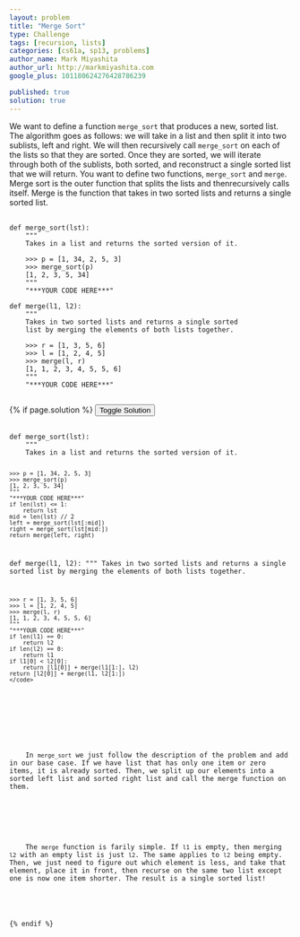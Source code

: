 ```yaml
---
layout: problem
title: "Merge Sort"
type: Challenge
tags: [recursion, lists]
categories: [cs61a, sp13, problems]
author_name: Mark Miyashita
author_url: http://markmiyashita.com
google_plus: 101180624276428786239

published: true
solution: true
---
```

<p>
  We want to define a function <code>merge_sort</code> that produces a new, sorted list. The algorithm goes as follows: we will take in a list and then split it into two sublists, left and right. We will then recursively call <code>merge_sort</code> on each of the lists so that they are sorted. Once they are sorted, we will iterate through both of the sublists, both sorted, and reconstruct a single sorted list that we will return. You want to define two functions, <code>merge_sort</code> and <code>merge</code>. Merge sort is the outer function that splits the lists and thenrecursively calls itself. Merge is the function that takes in two sorted lists and returns a single sorted list.
</p>

<pre>
  <code class="prettyprint">
def merge_sort(lst):
    """
    Takes in a list and returns the sorted version of it.

    >>> p = [1, 34, 2, 5, 3]
    >>> merge_sort(p)
    [1, 2, 3, 5, 34]
    """
    "***YOUR CODE HERE***"

def merge(l1, l2):
    """
    Takes in two sorted lists and returns a single sorted
    list by merging the elements of both lists together.

    >>> r = [1, 3, 5, 6]
    >>> l = [1, 2, 4, 5]
    >>> merge(l, r)
    [1, 1, 2, 3, 4, 5, 5, 6]
    """
    "***YOUR CODE HERE***"
  </code>
</pre>

{% if page.solution %}
<button onclick="toggleSolution()">Toggle Solution</button>

<div class="solution">
  <pre>
    <code class="prettyprint">
def merge_sort(lst):
    """
    Takes in a list and returns the sorted version of it.

    >>> p = [1, 34, 2, 5, 3]
    >>> merge_sort(p)
    [1, 2, 3, 5, 34]
    """
    "***YOUR CODE HERE***"
    if len(lst) <= 1:
        return lst
    mid = len(lst) // 2
    left = merge_sort(lst[:mid])
    right = merge_sort(lst[mid:])
    return merge(left, right)

def merge(l1, l2):
    """
    Takes in two sorted lists and returns a single sorted
    list by merging the elements of both lists together.

    >>> r = [1, 3, 5, 6]
    >>> l = [1, 2, 4, 5]
    >>> merge(l, r)
    [1, 1, 2, 3, 4, 5, 5, 6]
    """
    "***YOUR CODE HERE***"
    if len(l1) == 0:
        return l2
    if len(l2) == 0:
        return l1
    if l1[0] < l2[0]:
        return [l1[0]] + merge(l1[1:], l2)
    return [l2[0]] + merge(l1, l2[1:])
    </code>
  </pre>
  
  <p>
    In <code>merge_sort</code> we just follow the description of the problem and add in our base case. If we have list that has only one item or zero items, it is already sorted. Then, we split up our elements into a sorted left list and sorted right list and call the merge function on them.
  </p>

  <p>
    The <code>merge</code> function is farily simple. If <code>l1</code> is empty, then merging <code>l2</code> with an empty list is just <code>l2</code>. The same applies to <code>l2</code> being empty. Then, we just need to figure out which element is less, and take that element, place it in front, then recurse on the same two list except one is now one item shorter. The result is a single sorted list!
  </p>
  
</div>
{% endif %}
